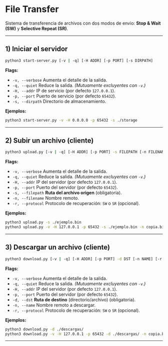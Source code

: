 # File Transfer 

Sistema de transferencia de archivos con dos modos de envio: **Stop & Wait (SW)** y **Selective Repeat (SR)**.

---

## 1) Iniciar el servidor

```bash
python3 start-server.py [-v | -q] [-H ADDR] [-p PORT] [-s DIRPATH]
```

**Flags:**

* `-v, --verbose`  Aumenta el detalle de la salida.
* `-q, --quiet`    Reduce la salida.
  *(Mutuamente excluyentes con `-v`.)*
* `-H, --addr`     IP de servicio (por defecto `127.0.0.1`).
* `-p, --port`     Puerto de servicio (por defecto `65432`).
* `-s, --dirpath`  Directorio de almacenamiento.

**Ejemplos:**

```bash
python3 start-server.py -v -H 0.0.0.0 -p 65432 -s ./storage
```

---

## 2) Subir un archivo (cliente)

```bash
python3 upload.py [-v | -q] [-H ADDR] [-p PORT] -s FILEPATH [-n FILENAME] [-r {SW|SR}]
```

**Flags:**

* `-v, --verbose`  Aumenta el detalle de la salida.
* `-q, --quiet`    Reduce la salida.
  *(Mutuamente excluyentes con `-v`.)*
* `-H, --addr`     IP del servidor (por defecto `127.0.0.1`).
* `-p, --port`     Puerto del servidor (por defecto `65432`).
* `-s, --filepath` **Ruta del archivo origen** (obligatoria).
* `-n, --filename` Nombre remoto.
* `-r, --protocol` Protocolo de recuperación: `SW` o `SR` (opcional).

**Ejemplos:**

```bash
python3 upload.py -s ./ejemplo.bin
python3 upload.py -v -H 127.0.0.1 -p 65432 -s ./ejemplo.bin -n copia.bin -r SR
```

---

## 3) Descargar un archivo (cliente)

```bash
python3 download.py [-v | -q] [-H ADDR] [-p PORT] -d DST [-n NAME] [-r {SW|SR}]
```

**Flags:**

* `-v, --verbose`  Aumenta el detalle de la salida.
* `-q, --quiet`    Reduce la salida.
  *(Mutuamente excluyentes con `-v`.)*
* `-H, --addr`     IP del servidor (por defecto `127.0.0.1`).
* `-p, --port`     Puerto del servidor (por defecto `65432`).
* `-d, --dst`      **Ruta de destino** (directorio/archivo) (obligatoria).
* `-n, --name`     Nombre remoto a descargar. 
* `-r, --protocol` Protocolo de recuperación: `SW` o `SR` (opcional).

**Ejemplos:**

```bash
python3 download.py -d ./descargas/
python3 download.py -v -H 127.0.0.1 -p 65432 -d ./descargas/ -n copia.bin -r SW
```

---

